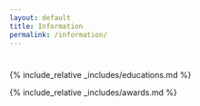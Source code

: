 ```yaml
---
layout: default
title: Information
permalink: /information/
---
```


<h1 id="information"></h1>

{% include_relative _includes/educations.md %}

{% include_relative _includes/awards.md %}
